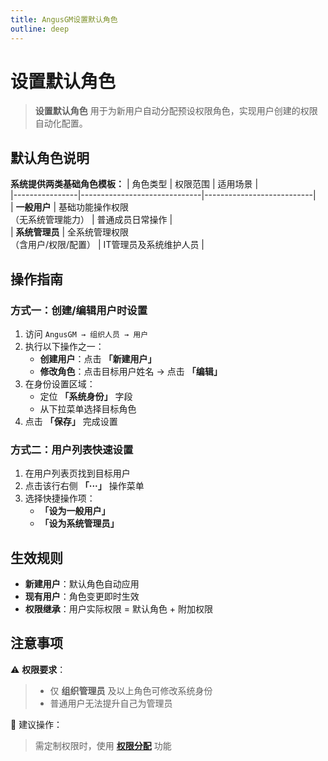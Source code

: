 ```yaml
---
title: AngusGM设置默认角色
outline: deep
---
```


# 设置默认角色

> **设置默认角色** 用于为新用户自动分配预设权限角色，实现用户创建的权限自动化配置。

## 默认角色说明

**系统提供两类基础角色模板：**
| 角色类型       | 权限范围                     | 适用场景                  |  
|----------------|------------------------------|---------------------------|  
| **一般用户**   | 基础功能操作权限<br>（无系统管理能力） | 普通成员日常操作          |  
| **系统管理员** | 全系统管理权限<br>（含用户/权限/配置） | IT管理员及系统维护人员    |  

## 操作指南

### 方式一：创建/编辑用户时设置
1. 访问 `AngusGM → 组织人员 → 用户`
2. 执行以下操作之一：
    - **创建用户**：点击 **「新建用户」**
    - **修改角色**：点击目标用户姓名 → 点击 **「编辑」**
3. 在身份设置区域：
    - 定位 **「系统身份」** 字段
    - 从下拉菜单选择目标角色
4. 点击 **「保存」** 完成设置

### 方式二：用户列表快速设置
1. 在用户列表页找到目标用户
2. 点击该行右侧 **「···」** 操作菜单
3. 选择快捷操作项：
    - **「设为一般用户」**
    - **「设为系统管理员」**

## 生效规则
- **新建用户**：默认角色自动应用
- **现有用户**：角色变更即时生效
- **权限继承**：用户实际权限 = 默认角色 + 附加权限

## 注意事项
⚠️ **权限要求**：
> - 仅 **组织管理员** 及以上角色可修改系统身份
> - 普通用户无法提升自己为管理员

🔄 建议操作：  
> 需定制权限时，使用 **[权限分配](../../permissions/policy/grant)** 功能
